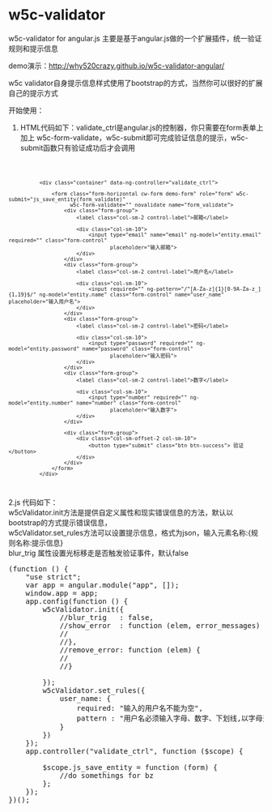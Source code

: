 w5c-validator
=====================

w5c-validator for angular.js
主要是基于angular.js做的一个扩展插件，统一验证规则和提示信息

demo演示：http://why520crazy.github.io/w5c-validator-angular/


w5c validator自身提示信息样式使用了bootstrap的方式，当然你可以很好的扩展自己的提示方式


开始使用：<br>
1. HTML代码如下：validate_ctrl是angular.js的控制器，你只需要在form表单上加上 w5c-form-validate，w5c-submit即可完成验证信息的提示，w5c-submit函数只有验证成功后才会调用
<code>

              <div class="container" data-ng-controller="validate_ctrl">

                  <form class="form-horizontal cw-form demo-form" role="form" w5c-submit="js_save_entity(form_validate)"
                        w5c-form-validate="" novalidate name="form_validate">
                      <div class="form-group">
                          <label class="col-sm-2 control-label">邮箱</label>

                          <div class="col-sm-10">
                              <input type="email" name="email" ng-model="entity.email" required="" class="form-control"
                                     placeholder="输入邮箱">
                          </div>
                      </div>
                      <div class="form-group">
                          <label class="col-sm-2 control-label">用户名</label>

                          <div class="col-sm-10">
                              <input required="" ng-pattern="/^[A-Za-z]{1}[0-9A-Za-z_]{1,19}$/" ng-model="entity.name" class="form-control" name="user_name" placeholder="输入用户名">
                          </div>
                      </div>
                      <div class="form-group">
                          <label class="col-sm-2 control-label">密码</label>

                          <div class="col-sm-10">
                              <input type="password" required="" ng-model="entity.password" name="password" class="form-control"
                                     placeholder="输入密码">
                          </div>
                      </div>
                      <div class="form-group">
                          <label class="col-sm-2 control-label">数字</label>

                          <div class="col-sm-10">
                              <input type="number" required="" ng-model="entity.number" name="number" class="form-control"
                                     placeholder="输入数字">
                          </div>
                      </div>

                      <div class="form-group">
                          <div class="col-sm-offset-2 col-sm-10">
                              <button type="submit" class="btn btn-success"> 验证</button>
                          </div>
                      </div>
                  </form>
              </div>
          
</code>

2.js 代码如下：<br>
w5cValidator.init方法是提供自定义属性和现实错误信息的方法，默认以bootstrap的方式提示错误信息，<br>
w5cValidator.set_rules方法可以设置提示信息，格式为json，输入元素名称:{规则名称:提示信息}<br>
blur_trig 属性设置光标移走是否触发验证事件，默认false <br>
<pre>
(function () {
    "use strict";
    var app = angular.module("app", []);
    window.app = app;
    app.config(function () {
        w5cValidator.init({
            //blur_trig   : false,
            //show_error  : function (elem, error_messages) {
            //
            //},
            //remove_error: function (elem) {
            //
            //}

        });
        w5cValidator.set_rules({
            user_name: {
                required: "输入的用户名不能为空",
                pattern : "用户名必须输入字母、数字、下划线,以字母开头"
            }
        })
    });
    app.controller("validate_ctrl", function ($scope) {

        $scope.js_save_entity = function (form) {
            //do somethings for bz
        };
    });
})();
</pre>
